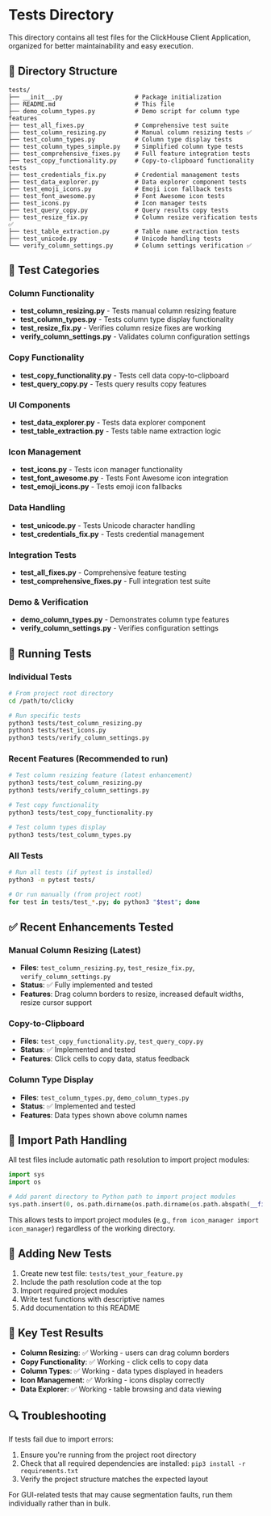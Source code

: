 # Tests Directory

This directory contains all test files for the ClickHouse Client Application, organized for better maintainability and easy execution.

## 📁 Directory Structure

```
tests/
├── __init__.py                    # Package initialization
├── README.md                      # This file
├── demo_column_types.py           # Demo script for column type features
├── test_all_fixes.py              # Comprehensive test suite
├── test_column_resizing.py        # Manual column resizing tests ✅
├── test_column_types.py           # Column type display tests
├── test_column_types_simple.py    # Simplified column type tests
├── test_comprehensive_fixes.py    # Full feature integration tests
├── test_copy_functionality.py     # Copy-to-clipboard functionality tests
├── test_credentials_fix.py        # Credential management tests
├── test_data_explorer.py          # Data explorer component tests
├── test_emoji_icons.py            # Emoji icon fallback tests
├── test_font_awesome.py           # Font Awesome icon tests
├── test_icons.py                  # Icon manager tests
├── test_query_copy.py             # Query results copy tests
├── test_resize_fix.py             # Column resize verification tests ✅
├── test_table_extraction.py       # Table name extraction tests
├── test_unicode.py                # Unicode handling tests
└── verify_column_settings.py      # Column settings verification ✅
```

## 🧪 Test Categories

### Column Functionality
- **test_column_resizing.py** - Tests manual column resizing feature
- **test_column_types.py** - Tests column type display functionality
- **test_resize_fix.py** - Verifies column resize fixes are working
- **verify_column_settings.py** - Validates column configuration settings

### Copy Functionality
- **test_copy_functionality.py** - Tests cell data copy-to-clipboard
- **test_query_copy.py** - Tests query results copy features

### UI Components
- **test_data_explorer.py** - Tests data explorer component
- **test_table_extraction.py** - Tests table name extraction logic

### Icon Management
- **test_icons.py** - Tests icon manager functionality
- **test_font_awesome.py** - Tests Font Awesome icon integration
- **test_emoji_icons.py** - Tests emoji icon fallbacks

### Data Handling
- **test_unicode.py** - Tests Unicode character handling
- **test_credentials_fix.py** - Tests credential management

### Integration Tests
- **test_all_fixes.py** - Comprehensive feature testing
- **test_comprehensive_fixes.py** - Full integration test suite

### Demo & Verification
- **demo_column_types.py** - Demonstrates column type features
- **verify_column_settings.py** - Verifies configuration settings

## 🚀 Running Tests

### Individual Tests
```bash
# From project root directory
cd /path/to/clicky

# Run specific tests
python3 tests/test_column_resizing.py
python3 tests/test_icons.py
python3 tests/verify_column_settings.py
```

### Recent Features (Recommended to run)
```bash
# Test column resizing feature (latest enhancement)
python3 tests/test_column_resizing.py
python3 tests/verify_column_settings.py

# Test copy functionality
python3 tests/test_copy_functionality.py

# Test column types display
python3 tests/test_column_types.py
```

### All Tests
```bash
# Run all tests (if pytest is installed)
python3 -m pytest tests/

# Or run manually (from project root)
for test in tests/test_*.py; do python3 "$test"; done
```

## ✅ Recent Enhancements Tested

### Manual Column Resizing (Latest)
- **Files**: `test_column_resizing.py`, `test_resize_fix.py`, `verify_column_settings.py`
- **Status**: ✅ Fully implemented and tested
- **Features**: Drag column borders to resize, increased default widths, resize cursor support

### Copy-to-Clipboard
- **Files**: `test_copy_functionality.py`, `test_query_copy.py`
- **Status**: ✅ Implemented and tested
- **Features**: Click cells to copy data, status feedback

### Column Type Display
- **Files**: `test_column_types.py`, `demo_column_types.py`
- **Status**: ✅ Implemented and tested
- **Features**: Data types shown above column names

## 🔧 Import Path Handling

All test files include automatic path resolution to import project modules:

```python
import sys
import os

# Add parent directory to Python path to import project modules
sys.path.insert(0, os.path.dirname(os.path.dirname(os.path.abspath(__file__))))
```

This allows tests to import project modules (e.g., `from icon_manager import icon_manager`) regardless of the working directory.

## 📝 Adding New Tests

1. Create new test file: `tests/test_your_feature.py`
2. Include the path resolution code at the top
3. Import required project modules
4. Write test functions with descriptive names
5. Add documentation to this README

## 🎯 Key Test Results

- **Column Resizing**: ✅ Working - users can drag column borders
- **Copy Functionality**: ✅ Working - click cells to copy data
- **Column Types**: ✅ Working - data types displayed in headers
- **Icon Management**: ✅ Working - icons display correctly
- **Data Explorer**: ✅ Working - table browsing and data viewing

## 🔍 Troubleshooting

If tests fail due to import errors:
1. Ensure you're running from the project root directory
2. Check that all required dependencies are installed: `pip3 install -r requirements.txt`
3. Verify the project structure matches the expected layout

For GUI-related tests that may cause segmentation faults, run them individually rather than in bulk.
